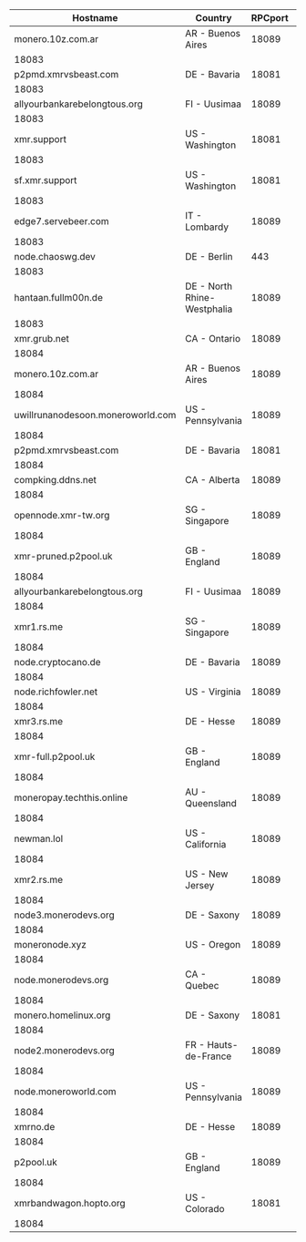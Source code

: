 Hostname | Country | RPCport | P2Pport
--- | --- | --- | ---
monero.10z.com.ar | AR - Buenos Aires | 18089
 | 18083
p2pmd.xmrvsbeast.com | DE - Bavaria | 18081
 | 18083
allyourbankarebelongtous.org | FI - Uusimaa | 18089
 | 18083
xmr.support | US - Washington | 18081
 | 18083
sf.xmr.support | US - Washington | 18081
 | 18083
edge7.servebeer.com | IT - Lombardy | 18089
 | 18083
node.chaoswg.dev | DE - Berlin | 443
 | 18083
hantaan.fullm00n.de | DE - North Rhine-Westphalia | 18089
 | 18083
xmr.grub.net | CA - Ontario | 18089
 | 18084
monero.10z.com.ar | AR - Buenos Aires | 18089
 | 18084
uwillrunanodesoon.moneroworld.com | US - Pennsylvania | 18089
 | 18084
p2pmd.xmrvsbeast.com | DE - Bavaria | 18081
 | 18084
compking.ddns.net | CA - Alberta | 18089
 | 18084
opennode.xmr-tw.org | SG - Singapore | 18089
 | 18084
xmr-pruned.p2pool.uk | GB - England | 18089
 | 18084
allyourbankarebelongtous.org | FI - Uusimaa | 18089
 | 18084
xmr1.rs.me | SG - Singapore | 18089
 | 18084
node.cryptocano.de | DE - Bavaria | 18089
 | 18084
node.richfowler.net | US - Virginia | 18089
 | 18084
xmr3.rs.me | DE - Hesse | 18089
 | 18084
xmr-full.p2pool.uk | GB - England | 18089
 | 18084
moneropay.techthis.online | AU - Queensland | 18089
 | 18084
newman.lol | US - California | 18089
 | 18084
xmr2.rs.me | US - New Jersey | 18089
 | 18084
node3.monerodevs.org | DE - Saxony | 18089
 | 18084
moneronode.xyz | US - Oregon | 18089
 | 18084
node.monerodevs.org | CA - Quebec | 18089
 | 18084
monero.homelinux.org | DE - Saxony | 18081
 | 18084
node2.monerodevs.org | FR - Hauts-de-France | 18089
 | 18084
node.moneroworld.com | US - Pennsylvania | 18089
 | 18084
xmrno.de | DE - Hesse | 18089
 | 18084
p2pool.uk | GB - England | 18089
 | 18084
xmrbandwagon.hopto.org | US - Colorado | 18081
 | 18084
